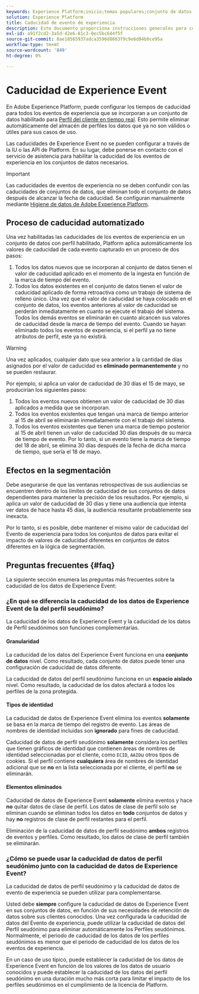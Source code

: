 ```yaml
---
keywords: Experience Platform;inicio;temas populares;conjunto de datos;Conjunto de datos;tiempo de vida;ttl;tiempo de vida;
solution: Experience Platform
title: Caducidad de evento de experiencia
description: Este documento proporciona instrucciones generales para configurar los tiempos de caducidad de los eventos de experiencia individuales dentro de un conjunto de datos de Adobe Experience Platform.
exl-id: a91f2cd2-3a5d-42e6-81c3-0ec5bc644f5f
source-git-commit: 8ae18565937adca3596d8663f9c9e6d84b0ce95a
workflow-type: tm+mt
source-wordcount: '849'
ht-degree: 0%

---
```


# Caducidad de Experience Event

En Adobe Experience Platform, puede configurar los tiempos de caducidad para todos los eventos de experiencia que se incorporan a un conjunto de datos habilitado para [Perfil del cliente en tiempo real](./home.md). Esto permite eliminar automáticamente del almacén de perfiles los datos que ya no son válidos o útiles para sus casos de uso.

Las caducidades de Experience Event no se pueden configurar a través de la IU o las API de Platform. En su lugar, debe ponerse en contacto con el servicio de asistencia para habilitar la caducidad de los eventos de experiencia en los conjuntos de datos necesarios.

>[!IMPORTANT]
>
>Las caducidades de eventos de experiencia no se deben confundir con las caducidades de conjuntos de datos, que eliminan todo el conjunto de datos después de alcanzar la fecha de caducidad. Se configuran manualmente mediante [Higiene de datos de Adobe Experience Platform](../hygiene/home.md).

## Proceso de caducidad automatizado

Una vez habilitadas las caducidades de los eventos de experiencia en un conjunto de datos con perfil habilitado, Platform aplica automáticamente los valores de caducidad de cada evento capturado en un proceso de dos pasos:

1. Todos los datos nuevos que se incorporan al conjunto de datos tienen el valor de caducidad aplicado en el momento de la ingesta en función de la marca de tiempo del evento.
1. Todos los datos existentes en el conjunto de datos tienen el valor de caducidad aplicado de forma retroactiva como un trabajo de sistema de relleno único. Una vez que el valor de caducidad se haya colocado en el conjunto de datos, los eventos anteriores al valor de caducidad se perderán inmediatamente en cuanto se ejecute el trabajo del sistema. Todos los demás eventos se eliminarán en cuanto alcancen sus valores de caducidad desde la marca de tiempo del evento. Cuando se hayan eliminado todos los eventos de experiencia, si el perfil ya no tiene atributos de perfil, este ya no existirá.

>[!WARNING]
>
>Una vez aplicados, cualquier dato que sea anterior a la cantidad de días asignados por el valor de caducidad es **eliminado permanentemente** y no se pueden restaurar.

Por ejemplo, si aplica un valor de caducidad de 30 días el 15 de mayo, se producirían los siguientes pasos:

1. Todos los eventos nuevos obtienen un valor de caducidad de 30 días aplicados a medida que se incorporan.
1. Todos los eventos existentes que tengan una marca de tiempo anterior al 15 de abril se eliminarán inmediatamente con el trabajo del sistema.
1. Todos los eventos existentes que tienen una marca de tiempo posterior al 15 de abril tienen un valor de caducidad 30 días después de su marca de tiempo de evento. Por lo tanto, si un evento tiene la marca de tiempo del 18 de abril, se elimina 30 días después de la fecha de dicha marca de tiempo, que sería el 18 de mayo.

## Efectos en la segmentación

Debe asegurarse de que las ventanas retrospectivas de sus audiencias se encuentren dentro de los límites de caducidad de sus conjuntos de datos dependientes para mantener la precisión de los resultados. Por ejemplo, si aplica un valor de caducidad de 30 días y tiene una audiencia que intenta ver datos de hace hasta 45 días, la audiencia resultante probablemente sea inexacta.

Por lo tanto, si es posible, debe mantener el mismo valor de caducidad del Evento de experiencia para todos los conjuntos de datos para evitar el impacto de valores de caducidad diferentes en conjuntos de datos diferentes en la lógica de segmentación.

## Preguntas frecuentes {#faq}

La siguiente sección enumera las preguntas más frecuentes sobre la caducidad de los datos de Experience Event:

### ¿En qué se diferencia la caducidad de los datos de Experience Event de la del perfil seudónimo?

La caducidad de los datos de Experience Event y la caducidad de los datos de Perfil seudónimos son funciones complementarias.

#### Granularidad

La caducidad de los datos del Experience Event funciona en una **conjunto de datos** nivel. Como resultado, cada conjunto de datos puede tener una configuración de caducidad de datos diferente.

La caducidad de datos del perfil seudónimo funciona en un **espacio aislado** nivel. Como resultado, la caducidad de los datos afectará a todos los perfiles de la zona protegida.

#### Tipos de identidad

La caducidad de datos de Experience Event elimina los eventos **solamente** se basa en la marca de tiempo del registro de evento. Las áreas de nombres de identidad incluidas son **ignorado** para fines de caducidad.

Caducidad de datos de perfil seudónimo **solamente** considera los perfiles que tienen gráficos de identidad que contienen áreas de nombres de identidad seleccionadas por el cliente, como `ECID`, `AAID`u otros tipos de cookies. Si el perfil contiene **cualquiera** área de nombres de identidad adicional que se **no** en la lista seleccionada por el cliente, el perfil **no** se eliminarán.

#### Elementos eliminados

Caducidad de datos de Experience Event **solamente** elimina eventos y hace **no** quitar datos de clase de perfil. Los datos de clase de perfil solo se eliminan cuando se eliminan todos los datos en **todo** conjuntos de datos y hay **no** registros de clase de perfil restantes para el perfil.

Eliminación de la caducidad de datos de perfil seudónimo **ambos** registros de eventos y perfiles. Como resultado, los datos de clase de perfil también se eliminarán.

### ¿Cómo se puede usar la caducidad de datos de perfil seudónimo junto con la caducidad de datos de Experience Event?

La caducidad de datos de perfil seudónimo y la caducidad de datos de evento de experiencia se pueden utilizar para complementarse.

Usted debe **siempre** configure la caducidad de datos de Experience Event en sus conjuntos de datos, en función de sus necesidades de retención de datos sobre sus clientes conocidos. Una vez configurada la caducidad de datos del Evento de experiencia, puede utilizar la caducidad de datos del Perfil seudónimo para eliminar automáticamente los Perfiles seudónimos. Normalmente, el periodo de caducidad de los datos de los perfiles seudónimos es menor que el periodo de caducidad de los datos de los eventos de experiencia.

En un caso de uso típico, puede establecer la caducidad de los datos de Experience Event en función de los valores de los datos de usuario conocidos y puede establecer la caducidad de los datos del perfil seudónimo en una duración mucho más corta para limitar el impacto de los perfiles seudónimos en el cumplimiento de la licencia de Platform.
